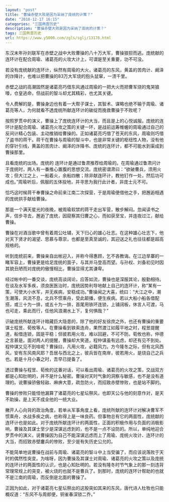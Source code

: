 ```yaml
---
layout: "post"
title: "曹操赤壁大败是因为采纳了庞统的计策？"
date: "2018-12-17 16:15"
categories: "三国两晋历史"
description: "曹操赤壁大败是因为采纳了庞统的计策？"
tags: 三国两晋历史
url: https://www.y5000.com/zgls/sglj/13178.html
---
```






东汉末年孙刘联军在赤壁之战中大败曹操的八十万大军，曹操狼狈而逃。庞统献的连环计在配合周瑜、诸葛亮的火攻大计上，可谓是至关重要，功不可没。

若没有庞统献的连环计，纵然有周瑜的大火，诸葛亮的东风，黄盖的苦肉计、阚泽的诈降计，也难以把曹操的83万大军烧的抱头鼠窜，一溃千里。

赤壁之战的高潮固然是诸葛亮巧借东风通过周瑜的一把大火而把曹军烧的鬼哭狼嚎，仓皇逃命，但战前的智斗却尤其精彩，也尤其关键。

令人费解的是，曹操身边也有着一大帮子谋士，其智术、谋略也绝不输于周瑜、诸葛亮等人，为何就看不透庞统所献连环计的破绽而挽救曹操于不败呢？

按照罗贯中的演义，曹操上了庞统连环计的大当，而且是上的心悦诚服。庞统的连环计是配合周瑜、诸葛亮火攻之策的关键一环，是战前运筹帷幄的周瑜通过自己的反间计精心包装、主动推销给曹操的。正如诸葛亮巧借了苍天的东风，周瑜则巧借了盗书的蒋干。蒋干在曹操与周瑜的智斗中，也是非常关键的枢纽性人物，没有他的穿针引线，黄盖的苦肉计、阚泽的诈降书、庞统的连环计，都不可能水到渠成到曹操那里。

且看庞统的出场。庞统的
连环计是通过鲁肃推荐给周瑜的。在周瑜通过鲁肃问计于庞统时，两人有一番推心置腹的思想交流。庞统密谓肃曰：“欲破曹兵，须用火攻；但大江之上，一船着火，余船四散；除非献连环计，教他钉作一处，然后功可成也。”周瑜听后，佩服的五体投地，并寻思为我行此计者，非庞士元不可。

恰巧这时候蒋干奉曹操之命前来江南二次探营，于是周瑜便借他之手，把邂逅相遇的庞统拱手献给曹操。

那是一个满天星光的夜晚，被周瑜软禁的蒋干走出军营，散步解闷。忽闻读书之声，信步寻去，邂逅了庞统，因窥察其归曹之心，而如获至宝，并连夜过江，献给曹操。

曹操在对酒当歌中曾有着周公吐辅，天下归心的雄心壮志。在这种雄心壮志下，他对天下贤才的渴望、思慕与尊崇，也都是至真至诚的，其迎送之礼也往往都是超高规格的。

听到庞统前来，曹操亲自出帐迎入，并称今得惠顾，乞不吝教诲。在江边旱寨的一睹军容上，曹操更是给足庞统的面子，与其并马登高而望。与孙权、刘备初见时因其貌丑陋而对庞统的傲慢相比，曹操显得尤其谦卑。

经过帐中的一番交谈，庞统高谈阔论，应答如流，曹操也是深服其论，殷勤相待。在谈及水军多疾，须良医医治时，庞统因势利导地献上自己的连环计，称“某有一策，可使大小水军，并无疾病，安稳成功。”曹操闻之大喜，统曰：“大江之中，潮生潮落，风流不息，北兵不惯乘舟，受此颠播，便生疾病。若以大船小船各借配搭，或三十为一排，或五十为一排，首尾用铁环连锁，上铺阔板，休言人可渡，马也可走，乘此而行，任他风浪潮水上下，复何惧哉？”

识破庞统所献连环计暗藏巨大隐患的，除了他的好友徐庶之外，也还有曹操的重要谋士程昱、荀攸等人。在曹操看到铁索连舟，果然渡江如履平地之时，程昱提醒道，船借连锁，固是平稳；但彼若用火攻，难以回避，不可不防。荀攸也称，仲德之言甚是。面对两人的提醒，曹操却大笑道，程仲谋虽有远虑，却还有见不到处。程仲谋又见不到啥呢？曹操曰，凡用火攻，必籍风力。方今隆冬之际，但有北风西风，安有东风南风耶？吾居与西北之上，彼兵皆在南岸，彼若用火，是烧自己之兵也。若是十月小春之时，吾早已提备了。

透过曹操与程昱、荀攸的这番对话，可以看出周瑜、诸葛亮的火攻之策，交战双方都是心知肚明的，并不是什么秘密。曹操对天时气象的洞察与敏感，也不是没有道理的。说曹操骄傲轻敌、麻痹大意，疏忽防火，而招致赤壁惨败，也是站不脚的。

曹操的惨败只能怪他漏算了诸葛亮的七星坛祭风，也即天公与他的刻意作对，是天不助操，是上天不成全他的一统大业。

撇开人心向背的政治角度，若单从军事角度上看，庞统所献的连环计对解决曹军不惯乘舟，水战多疾之病，也称得上是一味良药。但事物总有它的两面性，庞统献的连环计也是如此。对于庞统所献连环计的两面性，正面的积极作用与负面的消极影响，曹操及其谋士至少是深谋远虑到的，也不是一点不设防的。所以，单纯地迎合罗贯中的演义，说曹操因为自己不能深谋远虑而上了周瑜、庞统火攻计、连环计的大当，而招致赤壁鏖兵的惨败，至少是有失历史公允的。

不能简单地说曹操在战前与周瑜、诸葛亮的智斗中上当受骗了，而应该说落败于天时的偶然性突变。为啥呀，因为曹操及其谋士对周瑜、诸葛亮的火攻之策以及庞统的连环计的两面性的认识，也是心知肚明的。若没有隆冬时节气象上的那一刻违背常理常规上的突变，被火烧的也就不是曹兵了。到那时，庞统的连环计帮助的也就不是江南的周瑜，而反倒是北面的曹操了。

正因为如此，对于诸葛亮七星坛祭出的这股突如其来的东风，唐代诗人杜牧也只能概叹道：“东风不与周郎便，铜雀春深锁二乔。”
